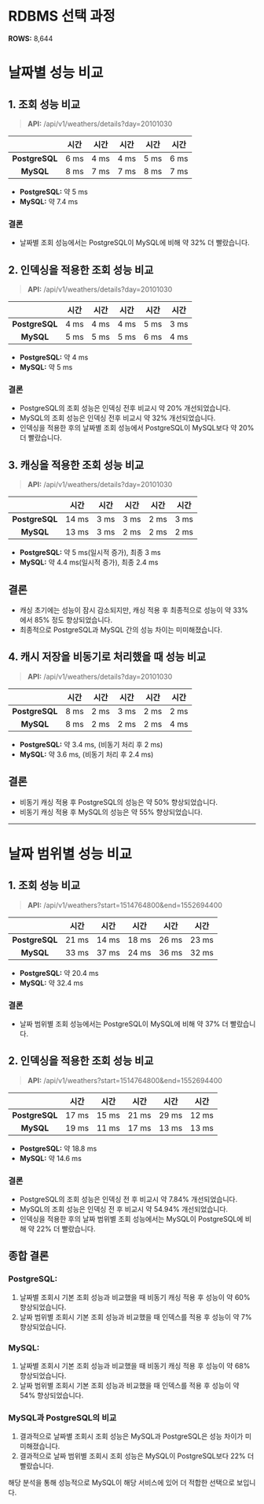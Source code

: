 # RDBMS 선택 과정
**ROWS:** 8,644

# 날짜별 성능 비교
## 1. 조회 성능 비교
> **API:** /api/v1/weathers/details?day=20101030

|                |  시간  |  시간  |  시간  |  시간  |  시간  |
|:--------------:|:----:|:----:|:----:|:----:|:----:|
| **PostgreSQL** | 6 ms | 4 ms | 4 ms | 5 ms | 6 ms |
|   **MySQL**    | 8 ms | 7 ms | 7 ms | 8 ms | 7 ms |

- **PostgreSQL:** 약 5 ms
- **MySQL:** 약 7.4 ms

### 결론
- 날짜별 조회 성능에서는 PostgreSQL이 MySQL에 비해 약 32% 더 빨랐습니다.



## 2. 인덱싱을 적용한 조회 성능 비교
> **API:** /api/v1/weathers/details?day=20101030

|                |  시간  |  시간  |  시간  |  시간  |  시간  |
|:--------------:|:----:|:----:|:----:|:----:|:----:|
| **PostgreSQL** | 4 ms | 4 ms | 4 ms | 5 ms | 3 ms |
|   **MySQL**    | 5 ms | 5 ms | 5 ms | 6 ms | 4 ms |

- **PostgreSQL:** 약 4 ms
- **MySQL:** 약 5 ms

### 결론
- PostgreSQL의 조회 성능은 인덱싱 전후 비교시 약 20% 개선되었습니다.
- MySQL의 조회 성능은 인덱싱 전후 비교시 약 32% 개선되었습니다.
- 인덱싱을 적용한 후의 날짜별 조회 성능에서 PostgreSQL이 MySQL보다 약 20% 더 빨랐습니다.



## 3. 캐싱을 적용한 조회 성능 비교
> **API:** /api/v1/weathers/details?day=20101030

|                |  시간   |  시간  |  시간  |  시간  |  시간  |
|:--------------:|:-----:|:----:|:----:|:----:|:----:|
| **PostgreSQL** | 14 ms | 3 ms | 3 ms | 2 ms | 3 ms |
|   **MySQL**    | 13 ms | 3 ms | 2 ms | 2 ms | 2 ms |

- **PostgreSQL:** 약 5 ms(일시적 증가), 최종 3 ms
- **MySQL:** 약 4.4 ms(일시적 증가), 최종 2.4 ms

## 결론
- 캐싱 초기에는 성능이 잠시 감소되지만, 캐싱 적용 후 최종적으로 성능이 약 33% 에서 85% 정도 향상되었습니다.
- 최종적으로 PostgreSQL과 MySQL 간의 성능 차이는 미미해졌습니다.



## 4. 캐시 저장을 비동기로 처리했을 때 성능 비교
> **API:** /api/v1/weathers/details?day=20101030

|                |  시간  |  시간  |  시간  |  시간  |  시간  |
|:--------------:|:----:|:----:|:----:|:----:|:----:|
| **PostgreSQL** | 8 ms | 2 ms | 3 ms | 2 ms | 2 ms |
|   **MySQL**    | 8 ms | 2 ms | 2 ms | 2 ms | 4 ms |

- **PostgreSQL:** 약 3.4 ms, (비동기 처리 후 2 ms)
- **MySQL:** 약 3.6 ms, (비동기 처리 후 2.4 ms)

## 결론
- 비동기 캐싱 적용 후 PostgreSQL의 성능은 약 50% 향상되었습니다.
- 비동기 캐싱 적용 후 MySQL의 성능은 약 55% 향상되었습니다.

---

# 날짜 범위별 성능 비교

## 1. 조회 성능 비교
> **API:** /api/v1/weathers?start=1514764800&end=1552694400

|                |  시간   |  시간   |  시간   |  시간   |  시간   |
|:--------------:|:-----:|:-----:|:-----:|:-----:|:-----:|
| **PostgreSQL** | 21 ms | 14 ms | 18 ms | 26 ms | 23 ms |
|   **MySQL**    | 33 ms | 37 ms | 24 ms | 36 ms | 32 ms |

- **PostgreSQL:** 약 20.4 ms
- **MySQL:** 약 32.4 ms

### 결론
- 날짜 범위별 조회 성능에서는 PostgreSQL이 MySQL에 비해 약 37% 더 빨랐습니다.



## 2. 인덱싱을 적용한 조회 성능 비교
> **API:** /api/v1/weathers?start=1514764800&end=1552694400

|                |  시간   |  시간   |  시간   |  시간   |  시간   |
|:--------------:|:-----:|:-----:|:-----:|:-----:|:-----:|
| **PostgreSQL** | 17 ms | 15 ms | 21 ms | 29 ms | 12 ms |
|   **MySQL**    | 19 ms | 11 ms | 17 ms | 13 ms | 13 ms |

- **PostgreSQL:** 약 18.8 ms
- **MySQL:** 약 14.6 ms

### 결론
- PostgreSQL의 조회 성능은 인덱싱 전 후 비교시 약 7.84% 개선되었습니다.
- MySQL의 조회 성능은 인덱싱 전 후 비교시 약 54.94% 개선되었습니다.
- 인덱싱을 적용한 후의 날짜 범위별 조회 성능에서는 MySQL이 PostgreSQL에 비해 약 22% 더 빨랐습니다.



## 종합 결론
### **PostgreSQL:**
1. 날짜별 조회시 기본 조회 성능과 비교했을 때 비동기 캐싱 적용 후 성능이 약 60% 향상되었습니다.
2. 날짜 범위별 조회시 기본 조회 성능과 비교했을 때 인덱스를 적용 후 성능이 약 7% 향상되었습니다.

### **MySQL:**
1. 날짜별 조회시 기본 조회 성능과 비교했을 때 비동기 캐싱 적용 후 성능이 약 68% 향상되었습니다.
2. 날짜 범위별 조회시 기본 조회 성능과 비교했을 때 인덱스를 적용 후 성능이 약 54% 향상되었습니다.

### MySQL과 PostgreSQL의 비교
1. 결과적으로 날짜별 조회시 조회 성능은 MySQL과 PostgreSQL은 성능 차이가 미미해졌습니다.
2. 결과적으로 날짜 범위별 조회시 조회 성능은 MySQL이 PostgreSQL보다 22% 더 빨랐습니다.

해당 분석을 통해 성능적으로 MySQL이 해당 서비스에 있어 더 적합한 선택으로 보입니다.
